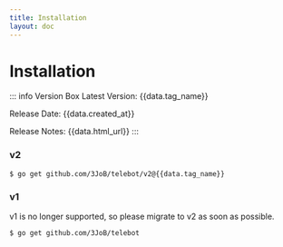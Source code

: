 ```yaml
---
title: Installation
layout: doc
---
```


# Installation

<script lang="ts" setup>
    import { data } from '../install.data.ts'
</script>

::: info Version Box
Latest Version: {{data.tag_name}}

Release Date: {{data.created_at}}

Release Notes: <a :href="data.html_url">{{data.html_url}}</a>
:::

### v2
```bash-vue
$ go get github.com/3JoB/telebot/v2@{{data.tag_name}}
```

### v1
v1 is no longer supported, so please migrate to v2 as soon as possible.
```bash
$ go get github.com/3JoB/telebot
```